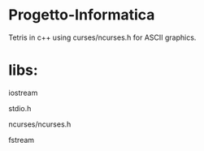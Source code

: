 # Progetto-Informatica
 Tetris in c++ using curses/ncurses.h for ASCII graphics.


# libs:

 iostream

 stdio.h

 ncurses/ncurses.h

 fstream
 